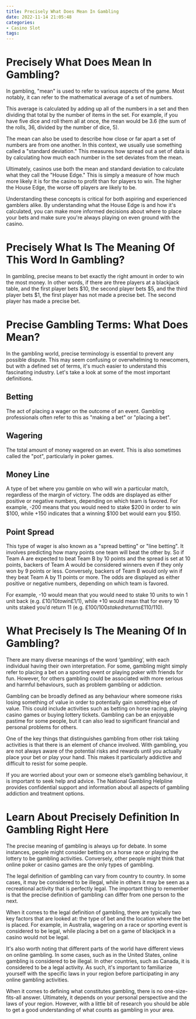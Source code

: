 ```yaml
---
title: Precisely What Does Mean In Gambling 
date: 2022-11-14 21:05:48
categories:
- Casino Slot
tags:
---
```



#  Precisely What Does Mean In Gambling? 

In gambling, "mean" is used to refer to various aspects of the game. Most notably, it can refer to the mathematical average of a set of numbers. 

This average is calculated by adding up all of the numbers in a set and then dividing that total by the number of items in the set. For example, if you have five dice and roll them all at once, the mean would be 3.6 (the sum of the rolls, 36, divided by the number of dice, 5). 

The mean can also be used to describe how close or far apart a set of numbers are from one another. In this context, we usually use something called a "standard deviation." This measures how spread out a set of data is by calculating how much each number in the set deviates from the mean. 

Ultimately, casinos use both the mean and standard deviation to calculate what they call the "House Edge." This is simply a measure of how much more likely it is for the casino to profit than for players to win. The higher the House Edge, the worse off players are likely to be. 

Understanding these concepts is critical for both aspiring and experienced gamblers alike. By understanding what the House Edge is and how it's calculated, you can make more informed decisions about where to place your bets and make sure you're always playing on even ground with the casino.

#  Precisely What Is The Meaning Of This Word In Gambling? 

In gambling, precise means to bet exactly the right amount in order to win the most money. In other words, if there are three players at a blackjack table, and the first player bets $10, the second player bets $5, and the third player bets $1, the first player has not made a precise bet. The second player has made a precise bet.

#  Precise Gambling Terms: What Does Mean? 

In the gambling world, precise terminology is essential to prevent any possible dispute. This may seem confusing or overwhelming to newcomers, but with a defined set of terms, it's much easier to understand this fascinating industry. Let's take a look at some of the most important definitions.

## Betting
The act of placing a wager on the outcome of an event. Gambling professionals often refer to this as "making a bet" or "placing a bet".

## Wagering
The total amount of money wagered on an event. This is also sometimes called the "pot", particularly in poker games.

## Money Line
A type of bet where you gamble on who will win a particular match, regardless of the margin of victory. The odds are displayed as either positive or negative numbers, depending on which team is favored. For example, -200 means that you would need to stake $200 in order to win $100, while +150 indicates that a winning $100 bet would earn you $150.

## Point Spread

This type of wager is also known as a "spread betting" or "line betting". It involves predicting how many points one team will beat the other by. So if Team A are expected to beat Team B by 10 points and the spread is set at 10 points, backers of Team A would be considered winners even if they only won by 9 points or less. Conversely, backers of Team B would only win if they beat Team A by 11 points or more. The odds are displayed as either positive or negative numbers, depending on which team is favored.  

For example, -10 would mean that you would need to stake 10 units to win 1 unit back (e.g. £10/$10 to win £1/$1), while +10 would mean that for every 10 units staked you’d return 11 (e.g. £100/$100 staked returns £110/$110).

#  What Precisely Is The Meaning Of In Gambling?

There are many diverse meanings of the word ‘gambling’, with each individual having their own interpretation. For some, gambling might simply refer to placing a bet on a sporting event or playing poker with friends for fun. However, for others gambling could be associated with more serious and harmful behaviours, such as problem gambling or addiction.

Gambling can be broadly defined as any behaviour where someone risks losing something of value in order to potentially gain something else of value. This could include activities such as betting on horse racing, playing casino games or buying lottery tickets. Gambling can be an enjoyable pastime for some people, but it can also lead to significant financial and personal problems for others.

One of the key things that distinguishes gambling from other risk taking activities is that there is an element of chance involved. With gambling, you are not always aware of the potential risks and rewards until you actually place your bet or play your hand. This makes it particularly addictive and difficult to resist for some people.

If you are worried about your own or someone else’s gambling behaviour, it is important to seek help and advice. The National Gambling Helpline provides confidential support and information about all aspects of gambling addiction and treatment options.

#  Learn About Precisely Definition In Gambling Right Here

The precise meaning of gambling is always up for debate. In some instances, people might consider betting on a horse race or playing the lottery to be gambling activities. Conversely, other people might think that online poker or casino games are the only types of gambling.

The legal definition of gambling can vary from country to country. In some cases, it may be considered to be illegal, while in others it may be seen as a recreational activity that is perfectly legal. The important thing to remember is that the precise definition of gambling can differ from one person to the next.

When it comes to the legal definition of gambling, there are typically two key factors that are looked at: the type of bet and the location where the bet is placed. For example, in Australia, wagering on a race or sporting event is considered to be legal, while placing a bet on a game of blackjack in a casino would not be legal.

It's also worth noting that different parts of the world have different views on online gambling. In some cases, such as in the United States, online gambling is considered to be illegal. In other countries, such as Canada, it is considered to be a legal activity. As such, it's important to familiarize yourself with the specific laws in your region before participating in any online gambling activities.

When it comes to defining what constitutes gambling, there is no one-size-fits-all answer. Ultimately, it depends on your personal perspective and the laws of your region. However, with a little bit of research you should be able to get a good understanding of what counts as gambling in your area.